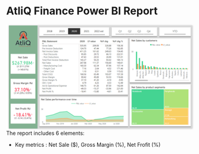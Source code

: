 # AtliQ Finance Power BI Report
<img src="finance_dashboard.PNG" align=left>


The report includes 6 elements:
- Key metrics : Net Sale ($), Gross Margin (%), Net Frofit (%)
